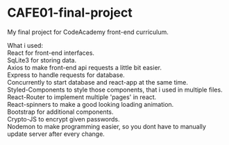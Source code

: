 # CAFE01-final-project
My final project for CodeAcademy front-end curriculum.

What i used:  <br>
React for front-end interfaces. <br>
SqLite3 for storing data. <br>
Axios to make front-end api requests a little bit easier. <br>
Express to handle requests for database. <br>
Concurrently to start database and react-app at the same time. <br>
Styled-Components to style those components, that i used in multiple files. <br>
React-Router to implement multiple 'pages' in react. <br>
React-spinners to make a good looking loading animation. <br>
Bootstrap for additional components. <br>
Crypto-JS to encrypt given passwords. <br>
Nodemon to make programming easier, so you dont have to manually update server after every change. <br>

